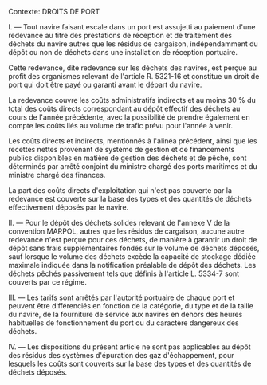 Contexte: DROITS DE PORT

I. — Tout navire faisant escale dans un port est assujetti au paiement d'une redevance au titre des prestations de réception et de traitement des déchets du navire autres que les résidus de cargaison, indépendamment du dépôt ou non de déchets dans une installation de réception portuaire.

Cette redevance, dite redevance sur les déchets des navires, est perçue au profit des organismes relevant de l'article R. 5321-16 et constitue un droit de port qui doit être payé ou garanti avant le départ du navire.

La redevance couvre les coûts administratifs indirects et au moins 30 % du total des coûts directs correspondant au dépôt effectif des déchets au cours de l'année précédente, avec la possibilité de prendre également en compte les coûts liés au volume de trafic prévu pour l'année à venir.

Les coûts directs et indirects, mentionnés à l'alinéa précédent, ainsi que les recettes nettes provenant de système de gestion et de financements publics disponibles en matière de gestion des déchets et de pêche, sont déterminés par arrêté conjoint du ministre chargé des ports maritimes et du ministre chargé des finances.

La part des coûts directs d'exploitation qui n'est pas couverte par la redevance est couverte sur la base des types et des quantités de déchets effectivement déposés par le navire.

II. — Pour le dépôt des déchets solides relevant de l'annexe V de la convention MARPOL, autres que les résidus de cargaison, aucune autre redevance n'est perçue pour ces déchets, de manière à garantir un droit de dépôt sans frais supplémentaires fondés sur le volume de déchets déposés, sauf lorsque le volume des déchets excède la capacité de stockage dédiée maximale indiquée dans la notification préalable de dépôt des déchets. Les déchets pêchés passivement tels que définis à l'article L. 5334-7 sont couverts par ce régime.

III. — Les tarifs sont arrêtés par l'autorité portuaire de chaque port et peuvent être différenciés en fonction de la catégorie, du type et de la taille du navire, de la fourniture de service aux navires en dehors des heures habituelles de fonctionnement du port ou du caractère dangereux des déchets.

IV. — Les dispositions du présent article ne sont pas applicables au dépôt des résidus des systèmes d'épuration des gaz d'échappement, pour lesquels les coûts sont couverts sur la base des types et des quantités de déchets déposés.